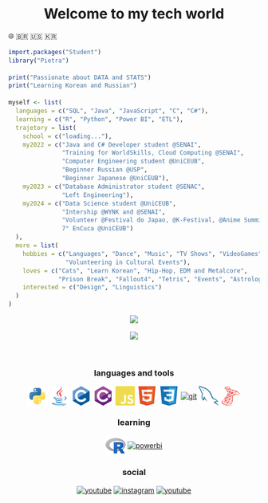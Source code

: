 <h1 align="center">Welcome to my tech world</h1>

🌐 :brazil: :us: :kr:

<div align="center">    

</div>

```r
import.packages("Student")
library("Pietra")

print("Passionate about DATA and STATS")
print("Learning Korean and Russian")

myself <- list(
  languages = c("SQL", "Java", "JavaScript", "C", "C#"),
  learning = c("R", "Python", "Power BI", "ETL"),
  trajetory = list(
    school = c("loading..."),
    my2022 = c("Java and C# Developer student @SENAI",
               "Training for WorldSkills, Cloud Computing @SENAI", 
               "Computer Engineering student @UniCEUB",
               "Beginner Russian @USP",
               "Beginner Japanese @UniCEUB"),
    my2023 = c("Database Administrator student @SENAC",
               "Left Engineering"),
    my2024 = c("Data Science student @UniCEUB",
               "Intership @WYNK and @SENAI",
               "Volunteer @Festival do Japao, @K-Festival, @Anime Summit,
               7° EnCuca @UniCEUB")
  ),
  more = list(
    hobbies = c("Languages", "Dance", "Music", "TV Shows", "VideoGames",
                "Volunteering in Cultural Events"),
    loves = c("Cats", "Learn Korean", "Hip-Hop, EDM and Metalcore",
              "Prison Break", "Fallout4", "Tetris", "Events", "Astrology"),
    interested = c("Design", "Linguistics")
  )
)

```

<div align="center">
  <img height="48%" src="https://github-readme-stats.vercel.app/api/top-langs/?username=pietrapaz&layout=pie&langs_count=8&theme=highcontrast&size_weight=0.5&count_weight=0.5"/>
  <p align="center"><img src="https://github-readme-stats.vercel.app/api/wakatime?username=pietrapaz&theme=highcontrast"></p>
  
</div>
<div align="center"><br>
  <h3> languages and tools </h3>
  <a href="https://www.python.org" target="_blank" rel="noreferrer" style="outline: none;"> 
    <img align="center" alt="python" height="40" width="40" src="https://raw.githubusercontent.com/devicons/devicon/master/icons/python/python-original.svg"></a>
  <a href="https://www.java.com/pt-BR" target="_blank" rel="noreferrer" style="outline: none;">
    <img align="center" alt="java" height="40" width="40" src="https://raw.githubusercontent.com/devicons/devicon/master/icons/java/java-original.svg"></a>
  <a href="https://www.learn-c.org" target="_blank" rel="noreferrer" style="outline: none;">
    <img align="center" alt="c" height="40" width="40" src="https://raw.githubusercontent.com/devicons/devicon/master/icons/c/c-original.svg"></a>
  <a href="https://learn.microsoft.com/pt-br/dotnet/csharp/" target="_blank" rel="noreferrer" style="outline: none;">
    <img align="center" alt="csharp" height="40" width="40" src="https://raw.githubusercontent.com/devicons/devicon/master/icons/csharp/csharp-original.svg"></a>
  <a href="https://developer.mozilla.org/en-US/docs/Web/JavaScript" target="_blank" rel="noreferrer" style="outline: none;">
    <img align="center" alt="js" height="40" width="40" src="https://raw.githubusercontent.com/devicons/devicon/master/icons/javascript/javascript-plain.svg"></a>
  <a href="https://developer.mozilla.org/en-US/docs/Web/HTML" target="_blank" rel="noreferrer" style="outline: none;">
    <img align="center" alt="html" height="40" width="40" src="https://raw.githubusercontent.com/devicons/devicon/master/icons/html5/html5-original.svg"></a>
  <a href="https://developer.mozilla.org/en-US/docs/Web/CSS" target="_blank" rel="noreferrer" style="outline: none;">
    <img align="center" alt="css" height="40" width="40" src="https://raw.githubusercontent.com/devicons/devicon/master/icons/css3/css3-original.svg"></a>
  <a href="https://git-scm.com/" target="_blank" rel="noreferrer" style="outline: none;"> 
    <img align="center" alt="git" height="40" width="40" src="https://www.vectorlogo.zone/logos/git-scm/git-scm-icon.svg"></a>
  <a href="https://www.mysql.com/" target="_blank" rel="noreferrer" style="outline: none;"> 
    <img align="center" alt="mysql" height="40" width="40" src="https://raw.githubusercontent.com/devicons/devicon/master/icons/mysql/mysql-original.svg"></a>
  <a href="https://www.microsoft.com/en-us/sql-server" target="_blank" rel="noreferrer" style="outline: none;"> 
    <img align="center" alt="sqlserver" height="40" width="40" src="https://raw.githubusercontent.com/devicons/devicon/master/icons/microsoftsqlserver/microsoftsqlserver-plain.svg"></a>
</div>

<div align="center">
  <h3> learning </h3>
  <a href="https://www.r-project.org" target="_blank" rel="noreferrer" style="outline: none;">
    <img align="center" alt="r" height="40" width="40" src="https://raw.githubusercontent.com/devicons/devicon/master/icons/r/r-original.svg"></a>
  <a href="https://www.microsoft.com/en-us/power-platform/products/power-bi" target="_blank" rel="noreferrer" style="outline: none;"> 
  <img align="center" alt="powerbi" height="30" width="30" src="https://upload.wikimedia.org/wikipedia/commons/thumb/c/cf/New_Power_BI_Logo.svg/1200px-New_Power_BI_Logo.svg.png"></a>
</div>

<div align="center"> 
  <h3> social </h3>
  <a href="https://www.linkedin.com/in/pietrapaz/" target="_blank" rel="noreferrer" style="outline: none;">
    <img align="center" alt="youtube" height="30" width="30" src="https://cdn-icons-png.flaticon.com/512/174/174857.png"></a> 
  <a href="https://instagram.com/pietra_paz" target="_blank" rel="noreferrer" style="outline: none;">
    <img align="center" alt="instagram" height="30" width="30" src="https://raw.githubusercontent.com/rahuldkjain/github-profile-readme-generator/master/src/images/icons/Social/instagram.svg"></a>
  <a href="https://www.youtube.com/channel/UCHekKezp7pYrn5FIfoUWOXg" target="_blank" rel="noreferrer" style="outline: none;">
    <img align="center" alt="youtube" height="30" width="30" src="https://raw.githubusercontent.com/rahuldkjain/github-profile-readme-generator/master/src/images/icons/Social/youtube.svg"></a>
</div>

<!--- <h3 align="center">Connect with me:</h3> 

<img height="48%" src="https://github-readme-stats.vercel.app/api?username=pietrapaz&show_icons=true&theme=highcontrast&include_all_commits=true&count_private=true"/>
<img height="48%" src="https://github-readme-streak-stats.herokuapp.com/?user=pietrapaz&theme=highcontrast" />

##
<p align="center"> <a href="https://github.com/ryo-ma/github-profile-trophy"><img src="https://github-profile-trophy.vercel.app/?username=pietrapaz" alt="pietrapaz" /></a> </p>

<p align="center">
<a href="https://twitter.com/howanji" target="_blank" rel="noreferrer">
  <img align="center" src="https://raw.githubusercontent.com/rahuldkjain/github-profile-readme-generator/master/src/images/icons/Social/twitter.svg" alt="howanji" height="30" width="40" /></a>
<a href="https://stackoverflow.com/users/stackoverflow" target="_blank">
  <img align="center" src="https://raw.githubusercontent.com/rahuldkjain/github-profile-readme-generator/master/src/images/icons/Social/stack-overflow.svg" alt="stackoverflow" height="30" width="40" /></a>
<a href="https://codesandbox.com/codesandbox" target="_blank">
  <img align="center" src="https://raw.githubusercontent.com/rahuldkjain/github-profile-readme-generator/master/src/images/icons/Social/codesandbox.svg" alt="codesandbox" height="30" width="40" /></a>
<a href="https://kaggle.com/kaggle" target="_blank">
  <img align="center" src="https://raw.githubusercontent.com/rahuldkjain/github-profile-readme-generator/master/src/images/icons/Social/kaggle.svg" alt="kaggle" height="30" width="40" /></a>
<a href="https://medium.com/@medium" target="_blank">
  <img align="center" src="https://raw.githubusercontent.com/rahuldkjain/github-profile-readme-generator/master/src/images/icons/Social/medium.svg" alt="@medium" height="30" width="40" /></a>
<a href="https://www.codechef.com/users/codechef" target="_blank">
  <img align="center" src="https://cdn.jsdelivr.net/npm/simple-icons@3.1.0/icons/codechef.svg" alt="codechef" height="30" width="40" /></a>
<a href="https://www.hackerrank.com/hackerrank" target="_blank">
  <img align="center" src="https://raw.githubusercontent.com/rahuldkjain/github-profile-readme-generator/master/src/images/icons/Social/hackerrank.svg" alt="hackerrank" height="30" width="40" /></a>
</p>

hobbies: linguistica, estatistica, matematica, voluntariado em eventos, idiomas, dança, pintura, jogos de tabuleiro, videogame, series/filmes, sair com os amigos, gatos, astrologia, tarot, sudoku, tetris, paciencia
